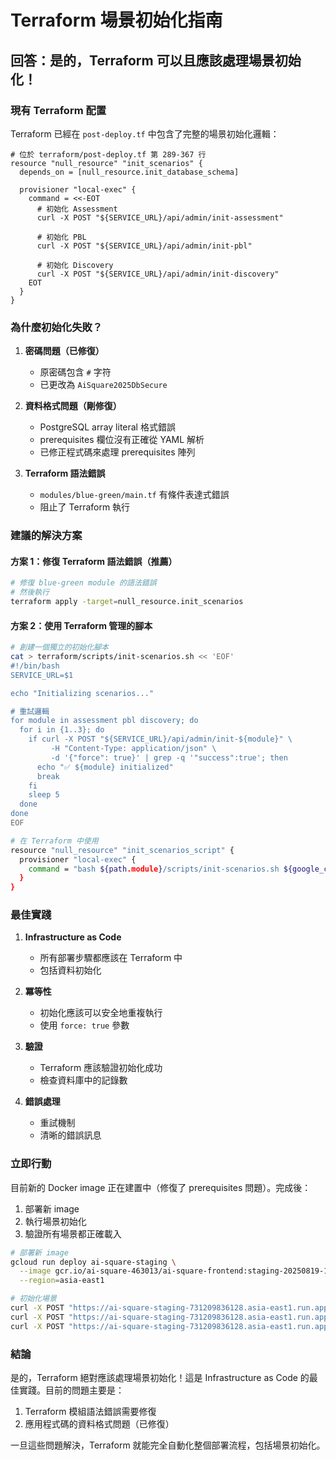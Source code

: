 # Terraform 場景初始化指南

## 回答：是的，Terraform 可以且應該處理場景初始化！

### 現有 Terraform 配置

Terraform 已經在 `post-deploy.tf` 中包含了完整的場景初始化邏輯：

```hcl
# 位於 terraform/post-deploy.tf 第 289-367 行
resource "null_resource" "init_scenarios" {
  depends_on = [null_resource.init_database_schema]
  
  provisioner "local-exec" {
    command = <<-EOT
      # 初始化 Assessment
      curl -X POST "${SERVICE_URL}/api/admin/init-assessment"
      
      # 初始化 PBL  
      curl -X POST "${SERVICE_URL}/api/admin/init-pbl"
      
      # 初始化 Discovery
      curl -X POST "${SERVICE_URL}/api/admin/init-discovery"
    EOT
  }
}
```

### 為什麼初始化失敗？

1. **密碼問題（已修復）**
   - 原密碼包含 `#` 字符
   - 已更改為 `AiSquare2025DbSecure`

2. **資料格式問題（剛修復）**
   - PostgreSQL array literal 格式錯誤
   - prerequisites 欄位沒有正確從 YAML 解析
   - 已修正程式碼來處理 prerequisites 陣列

3. **Terraform 語法錯誤**
   - `modules/blue-green/main.tf` 有條件表達式錯誤
   - 阻止了 Terraform 執行

### 建議的解決方案

#### 方案 1：修復 Terraform 語法錯誤（推薦）
```bash
# 修復 blue-green module 的語法錯誤
# 然後執行
terraform apply -target=null_resource.init_scenarios
```

#### 方案 2：使用 Terraform 管理的腳本
```bash
# 創建一個獨立的初始化腳本
cat > terraform/scripts/init-scenarios.sh << 'EOF'
#!/bin/bash
SERVICE_URL=$1

echo "Initializing scenarios..."

# 重試邏輯
for module in assessment pbl discovery; do
  for i in {1..3}; do
    if curl -X POST "${SERVICE_URL}/api/admin/init-${module}" \
         -H "Content-Type: application/json" \
         -d '{"force": true}' | grep -q '"success":true'; then
      echo "✅ ${module} initialized"
      break
    fi
    sleep 5
  done
done
EOF

# 在 Terraform 中使用
resource "null_resource" "init_scenarios_script" {
  provisioner "local-exec" {
    command = "bash ${path.module}/scripts/init-scenarios.sh ${google_cloud_run_service.ai_square.status[0].url}"
  }
}
```

### 最佳實踐

1. **Infrastructure as Code**
   - 所有部署步驟都應該在 Terraform 中
   - 包括資料初始化

2. **冪等性**
   - 初始化應該可以安全地重複執行
   - 使用 `force: true` 參數

3. **驗證**
   - Terraform 應該驗證初始化成功
   - 檢查資料庫中的記錄數

4. **錯誤處理**
   - 重試機制
   - 清晰的錯誤訊息

### 立即行動

目前新的 Docker image 正在建置中（修復了 prerequisites 問題）。完成後：

1. 部署新 image
2. 執行場景初始化
3. 驗證所有場景都正確載入

```bash
# 部署新 image
gcloud run deploy ai-square-staging \
  --image gcr.io/ai-square-463013/ai-square-frontend:staging-20250819-133004 \
  --region=asia-east1

# 初始化場景
curl -X POST "https://ai-square-staging-731209836128.asia-east1.run.app/api/admin/init-pbl"
curl -X POST "https://ai-square-staging-731209836128.asia-east1.run.app/api/admin/init-discovery"  
curl -X POST "https://ai-square-staging-731209836128.asia-east1.run.app/api/admin/init-assessment"
```

### 結論

是的，Terraform 絕對應該處理場景初始化！這是 Infrastructure as Code 的最佳實踐。目前的問題主要是：
1. Terraform 模組語法錯誤需要修復
2. 應用程式碼的資料格式問題（已修復）

一旦這些問題解決，Terraform 就能完全自動化整個部署流程，包括場景初始化。